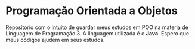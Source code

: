 # Programação Orientada a Objetos

Reposítorio com o intuito de guardar meus estudos em POO na materia de Linguagem de Programação 3. A linguagem utilizada é o **Java**. Espero que meus códigos ajudem em seus estudos.
